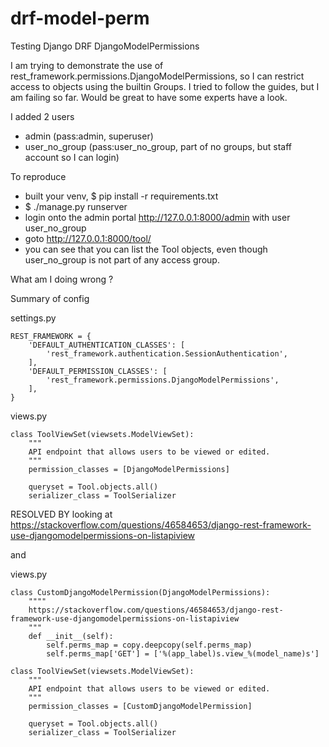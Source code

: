 # drf-model-perm
Testing Django DRF DjangoModelPermissions

I am trying to demonstrate the use of rest_framework.permissions.DjangoModelPermissions, 
so I can restrict access to objects using the builtin Groups.
I tried to follow the guides, but I am failing so far. Would be great to have some 
experts have a look.

I added 2 users
- admin (pass:admin, superuser)   
- user_no_group (pass:user_no_group, part of no groups, but staff account so I can login)

To reproduce
- built your venv, $ pip install -r requirements.txt
- $ ./manage.py runserver
- login onto the admin portal http://127.0.0.1:8000/admin with user user_no_group
- goto http://127.0.0.1:8000/tool/
- you can see that you can list the Tool objects, even though user_no_group is not part
  of any access group.

What am I doing wrong ?


Summary of config

settings.py
```
REST_FRAMEWORK = {
    'DEFAULT_AUTHENTICATION_CLASSES': [
        'rest_framework.authentication.SessionAuthentication',
    ],
    'DEFAULT_PERMISSION_CLASSES': [
        'rest_framework.permissions.DjangoModelPermissions',
    ],
}
```

views.py
```
class ToolViewSet(viewsets.ModelViewSet):
    """
    API endpoint that allows users to be viewed or edited.
    """
    permission_classes = [DjangoModelPermissions]
    
    queryset = Tool.objects.all()
    serializer_class = ToolSerializer
```


RESOLVED BY
looking at https://stackoverflow.com/questions/46584653/django-rest-framework-use-djangomodelpermissions-on-listapiview

and 

views.py
```
class CustomDjangoModelPermission(DjangoModelPermissions):
    """"
    https://stackoverflow.com/questions/46584653/django-rest-framework-use-djangomodelpermissions-on-listapiview
    """
    def __init__(self):
        self.perms_map = copy.deepcopy(self.perms_map)
        self.perms_map['GET'] = ['%(app_label)s.view_%(model_name)s']

class ToolViewSet(viewsets.ModelViewSet):
    """
    API endpoint that allows users to be viewed or edited.
    """
    permission_classes = [CustomDjangoModelPermission]
    
    queryset = Tool.objects.all()
    serializer_class = ToolSerializer
```
